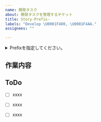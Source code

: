 ```yaml
---
name: 開発タスク
about: 開発タスクを管理するチケット
title: Story-Prefix-
labels: "Develop \U0001F4D0, \U0001F4AA."
assignees: ""

---
```


<details>
<summary>Prefixを指定してください。</summary>

- :+1:機能強化・・・アップデート
- :sparkles:新規機能・・・新規作成の機能など
- :bug:バグ修正・・・テストやリリース後のバグ改修

</details>

## 作業内容

## ToDo

- [ ] xxxx
- [ ] xxxx
- [ ] xxxx

